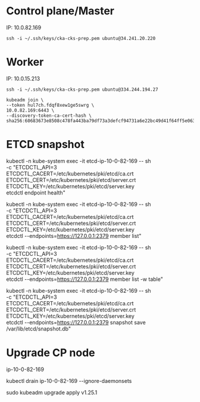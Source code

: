 # Control plane/Master

IP:
10.0.82.169

```
ssh -i ~/.ssh/keys/cka-cks-prep.pem ubuntu@34.241.20.220
```


# Worker

IP:
10.0.15.213


```
ssh -i ~/.ssh/keys/cka-cks-prep.pem ubuntu@334.244.194.27
```


```
kubeadm join \
--token hul7ch.fdqf8xew1ge5swrg \
10.0.82.169:6443 \
--discovery-token-ca-cert-hash \
sha256:60683673e8508c478fa443ba79df73a3defcf94731a6e22bc49d41f64ff5e063
```

# ETCD snapshot

kubectl -n kube-system exec -it etcd-ip-10-0-82-169 -- sh \
-c "ETCDCTL_API=3 \
ETCDCTL_CACERT=/etc/kubernetes/pki/etcd/ca.crt \
ETCDCTL_CERT=/etc/kubernetes/pki/etcd/server.crt \
ETCDCTL_KEY=/etc/kubernetes/pki/etcd/server.key \
etcdctl endpoint health"


kubectl -n kube-system exec -it etcd-ip-10-0-82-169 -- sh \
-c "ETCDCTL_API=3 \
ETCDCTL_CACERT=/etc/kubernetes/pki/etcd/ca.crt \
ETCDCTL_CERT=/etc/kubernetes/pki/etcd/server.crt \
ETCDCTL_KEY=/etc/kubernetes/pki/etcd/server.key \
etcdctl --endpoints=https://127.0.0.1:2379 member list"

kubectl -n kube-system exec -it etcd-ip-10-0-82-169 -- sh \
-c "ETCDCTL_API=3 \
ETCDCTL_CACERT=/etc/kubernetes/pki/etcd/ca.crt \
ETCDCTL_CERT=/etc/kubernetes/pki/etcd/server.crt \
ETCDCTL_KEY=/etc/kubernetes/pki/etcd/server.key \
etcdctl --endpoints=https://127.0.0.1:2379 member list -w table"

kubectl -n kube-system exec -it etcd-ip-10-0-82-169 -- sh \
-c "ETCDCTL_API=3 \
ETCDCTL_CACERT=/etc/kubernetes/pki/etcd/ca.crt \
ETCDCTL_CERT=/etc/kubernetes/pki/etcd/server.crt \
ETCDCTL_KEY=/etc/kubernetes/pki/etcd/server.key \
etcdctl --endpoints=https://127.0.0.1:2379 snapshot save /var/lib/etcd/snapshot.db"

# Upgrade CP node

ip-10-0-82-169

kubectl drain ip-10-0-82-169 --ignore-daemonsets

sudo kubeadm upgrade apply v1.25.1